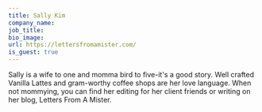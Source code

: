```yaml
---
title: Sally Kim
company_name:
job_title:
bio_image:
url: https://lettersfromamister.com/
is_guest: true
---
```


Sally is a wife to one and momma bird to five-it's a good story. Well crafted Vanilla Lattes and gram-worthy coffee shops are her love language. When not mommying, you can find her editing for her client friends or writing on her blog, Letters From A Mister. 
